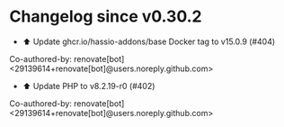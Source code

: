 # Changelog since v0.30.2
- ⬆️ Update ghcr.io/hassio-addons/base Docker tag to v15.0.9 (#404)

Co-authored-by: renovate[bot] <29139614+renovate[bot]@users.noreply.github.com> 
- ⬆️ Update PHP to v8.2.19-r0 (#402)

Co-authored-by: renovate[bot] <29139614+renovate[bot]@users.noreply.github.com> 
